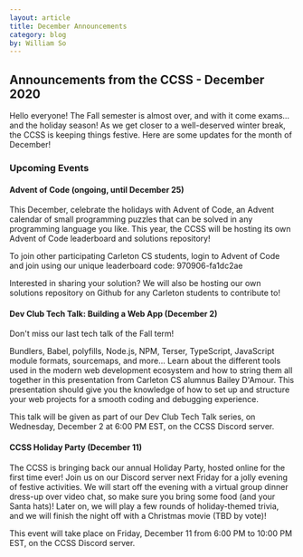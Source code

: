 ```yaml
---
layout: article
title: December Announcements
category: blog
by: William So
---
```


<h2>Announcements from the CCSS - December 2020</h2>

<p>Hello everyone! The Fall semester is almost over, and with it come exams... and the holiday season! As we get closer to a well-deserved winter break, the CCSS is keeping things festive. Here are some updates for the month of December!</p>

<h3>Upcoming Events</h3>

<h4>Advent of Code (ongoing, until December 25)</h4>

<p>This December, celebrate the holidays with Advent of Code, an Advent calendar of small programming puzzles that can be solved in any programming language you like. This year, the CCSS will be hosting its own Advent of Code leaderboard and solutions repository!</p>

<p>To join other participating Carleton CS students, login to Advent of Code and join using our unique leaderboard code: 970906-fa1dc2ae</p>

<p>Interested in sharing your solution? We will also be hosting our own solutions repository on Github for any Carleton students to contribute to!</p>

<h4>Dev Club Tech Talk: Building a Web App (December 2)</h4>

<p>Don't miss our last tech talk of the Fall term!</p>

<p>Bundlers, Babel, polyfills, Node.js, NPM, Terser, TypeScript, JavaScript module formats, sourcemaps, and more... Learn about the different tools used in the modern web development ecosystem and how to string them all together in this presentation from Carleton CS alumnus Bailey D'Amour. This presentation should give you the knowledge of how to set up and structure your web projects for a smooth coding and debugging experience.</p>

<p>This talk will be given as part of our Dev Club Tech Talk series, on Wednesday, December 2 at 6:00 PM EST, on the CCSS Discord server.</p>

<h4>CCSS Holiday Party (December 11)</h4>

<p>The CCSS is bringing back our annual Holiday Party, hosted online for the first time ever! Join us on our Discord server next Friday for a jolly evening of festive activities. We will start off the evening with a virtual group dinner dress-up over video chat, so make sure you bring some food (and your Santa hats)! Later on, we will play a few rounds of holiday-themed trivia, and we will finish the night off with a Christmas movie (TBD by vote)!</p>

<p>This event will take place on Friday, December 11 from 6:00 PM to 10:00 PM EST, on the CCSS Discord server.</p>
